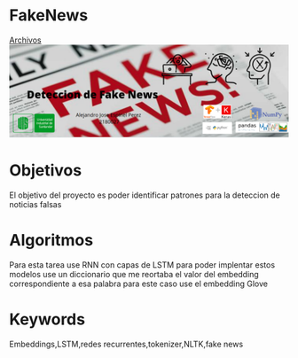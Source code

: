 # FakeNews
<a href="https://drive.google.com/drive/folders/1wMCn47tdkBFOanHzraiXVxkNxLkln05w?usp=sharing">
Archivos</a>
<img src="banner.png" alt="Drawing" style="width:1700px;">
<h1>Objetivos</h1>
<p>El objetivo del proyecto es poder identificar patrones para la deteccion de noticias falsas</p>
<h1>Algoritmos</h1>
<p>Para esta tarea use RNN con capas de LSTM para poder implentar estos modelos use un diccionario que me reortaba el valor del
embedding correspondiente a esa palabra para este caso use el embedding Glove</p>
<h1>Keywords</h1>
<p>Embeddings,LSTM,redes recurrentes,tokenizer,NLTK,fake news</p>
